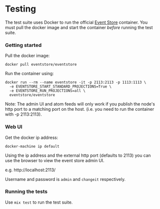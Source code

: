 # Testing

The test suite uses Docker to run the official [Event Store](https://store.docker.com/community/images/eventstore/eventstore) container. You must pull the docker image and start the container *before* running the test suite.

### Getting started

Pull the docker image:

```
docker pull eventstore/eventstore
```

Run the container using:

```
docker run --rm --name eventstore -it -p 2113:2113 -p 1113:1113 \
  -e EVENTSTORE_START_STANDARD_PROJECTIONS=True \
  -e EVENTSTORE_RUN_PROJECTIONS=all \
  eventstore/eventstore
```

Note: The admin UI and atom feeds will only work if you publish the node's http port to a matching port on the host. (i.e. you need to run the container with -p 2113:2113).

### Web UI

Get the docker ip address:

```
docker-machine ip default
```

Using the ip address and the external http port (defaults to 2113) you can use the browser to view the event store admin UI.

e.g. http://localhost:2113/

Username and password is `admin` and `changeit` respectively.

### Running the tests

Use `mix test` to run the test suite.
